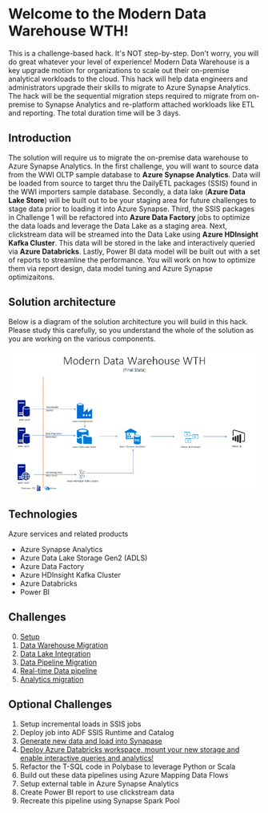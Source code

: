 # Welcome to the Modern Data Warehouse WTH!

This is a challenge-based hack. It's NOT step-by-step. Don't worry, you will do great whatever your level of experience! Modern Data Warehouse is a key upgrade motion for organizations to scale out their on-premise analytical workloads to the cloud.  This hack will help data engineers and administrators upgrade their skills to migrate to Azure Synapse Analytics. The hack will be the sequential migration steps required to migrate from on-premise to Synapse Analytics and re-platform attached workloads like ETL and reporting.  The total duration time will be 3 days.


## **Introduction**

The solution will require us to migrate the on-premise data warehouse to Azure Synapse Analytics.  In the first challenge, you will want to source data from the WWI OLTP sample database to **Azure Synapse Analytics**.  Data will be loaded from source to target thru the DailyETL packages (SSIS) found in the WWI importers sample database.  Secondly, a data lake  (**Azure Data Lake Store**) will be built out to be your staging area for future challenges to stage data prior to loading it into Azure Synapse. Third, the SSIS packages in Challenge 1 will be refactored into **Azure Data Factory** jobs to optimize the data loads and leverage the Data Lake as a staging area.  Next, clickstream data will be streamed into the Data Lake using **Azure HDInsight Kafka Cluster**.  This data will be stored in the lake and interactively queried via **Azure Databricks**.  Lastly, Power BI data model will be built out with a set of reports to streamline the performance.  You will work on how to optimize them via report design, data model tuning and Azure Synapse optimizaitons.


## **Solution architecture**

Below is a diagram of the solution architecture you will build in this hack. Please study this carefully, so you understand the whole of the solution as you are working on the various components.

![The Solution diagram is described in the text following this diagram.](/images/solution_arch.png)


## Technologies

Azure services and related products
* Azure Synapse Analytics
* Azure Data Lake Storage Gen2 (ADLS)
* Azure Data Factory
* Azure HDInsight Kafka Cluster
* Azure Databricks
* Power BI

## Challenges
0.	[Setup](./Challenges/Challenge0/readme.md)
1.  [Data Warehouse Migration](./Challenges/Challenge1/readme.md)
2.  [Data Lake Integration](./Challenges/Challenge2/README.md)
3.  [Data Pipeline Migration](./Challenges/Challenge3/README.md)
4.  [Real-time Data pipeline](./Challenges/Challenge4/README.md)
5.  [Analytics migration](./Challenges/Challenge5/README.md)



## Optional Challenges
1. Setup incremental loads in SSIS jobs
1. Deploy job into ADF SSIS Runtime and Catalog
1. [Generate new data and load into Synapase](https://docs.microsoft.com/en-us/sql/samples/wide-world-importers-generate-data?view=sql-server-ver15)
1. [Deploy Azure Databricks workspace, mount your new storage and enable interactive queries and analytics!](https://docs.microsoft.com/en-us/azure/azure-databricks/databricks-extract-load-sql-data-warehouse?toc=/azure/databricks/toc.json&bc=/azure/databricks/breadcrumb/toc.json)
1. Refactor the T-SQL code in Polybase to leverage Python or Scala
1. Build out these data pipelines using Azure Mapping Data Flows
1. Setup external table in Azure Synapse Analytics
1. Create Power BI report to use clickstream data
1. Recreate this pipeline using Synapse Spark Pool